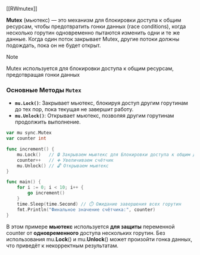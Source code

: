 [[RWmutex]]

**Mutex** (мьютекс) — это механизм для блокировки доступа к общим ресурсам, чтобы предотвратить гонки данных (race conditions), когда несколько горутин одновременно пытаются изменить одни и те же данные. Когда один поток закрывает Mutex, другие потоки должны подождать, пока он не будет открыт.

> [!NOTE]
> Mutex используется для блокировки доступа к общим ресурсам, предотвращая гонки данных

### Основные Методы `Mutex`

- **`mu.Lock()`**: Закрывает мьютекс, блокируя доступ другим горутинам до тех пор, пока текущая не завершит работу.
- **`mu.Unlock()`**: Открывает мьютекс, позволяя другим горутинам продолжить выполнение.
```go
var mu sync.Mutex
var counter int

func increment() {
    mu.Lock()   // 🔒 Закрываем мьютекс для Блокировки доступа к общим данным
    counter++   // ➕ Увеличиваем счётчик
    mu.Unlock() // 🔓 Открываем мьютекс
}

func main() {
    for i := 0; i < 10; i++ {
        go increment()
    }
    time.Sleep(time.Second) // ⏱️ Ожидание завершения всех горутин
    fmt.Println("Финальное значение счётчика:", counter)
}
```
В этом примере **мьютекс** используется **для защиты** переменной counter от **одновременного** доступа нескольких горутин. Без использования mu.**Lock**() и mu.**Unlock**() может произойти гонка данных, что приведёт к некорректным результатам.